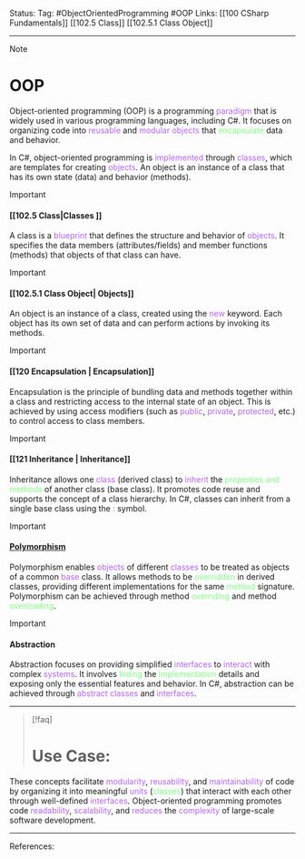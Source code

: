 Status: 
Tag: #ObjectOrientedProgramming #OOP
Links: [[100 CSharp Fundamentals]] [[102.5 Class]] [[102.5.1 Class Object]]

---
> [!note] 
>  # OOP

Object-oriented programming (OOP) is a programming <font style="color:#b562f9">paradigm</font> that is widely used in various programming languages, including C#. It focuses on organizing code into <font style="color:#b562f9">reusable</font> and <font style="color:#b562f9">modular objects</font> that <font style="color:#81fd83">encapsulate</font> data and behavior.

In C#, object-oriented programming is <font style="color:#b562f9">implemented</font> through <font style="color:#b562f9">classes</font>, which are templates for creating <font style="color:#b562f9">objects</font>. An object is an instance of a class that has its own state (data) and behavior (methods).

> [!important] 
> #### [[102.5 Class|Classes ]]

A class is a <font style="color:#b562f9">blueprint</font> that defines the structure and behavior of <font style="color:#b562f9">objects</font>. It specifies the data members (attributes/fields) and member functions (methods) that objects of that class can have.

> [!important] 
> #### [[102.5.1 Class Object| Objects]] 

An object is an instance of a class, created using the <font style="color:#b562f9">new</font> keyword. Each object has its own set of data and can perform actions by invoking its methods.

> [!important] 
> #### [[120 Encapsulation | Encapsulation]]

 Encapsulation is the principle of bundling data and methods together within a class and restricting access to the internal state of an object. This is achieved by using access modifiers (such as <font style="color:#b562f9">public</font>, <font style="color:#b562f9">private</font>, <font style="color:#b562f9">protected</font>, etc.) to control access to class members.

> [!important] 
> #### [[121 Inheritance | Inheritance]]

 Inheritance allows one <font style="color:#b562f9">class</font> (derived class) to <font style="color:#b562f9">inherit</font> the <font style="color:#81fd83">properties</font> <font style="color:#81fd83">and methods</font> of another class (base class). It promotes code reuse and supports the concept of a class hierarchy. In C#, classes can inherit from a single base class using the <font style="color:#b562f9">:</font> symbol.

> [!important] 
> #### [Polymorphism](obsidian://open?vault=Software%20Engineering&file=100%20CSharp%20Fundamentals%2F118%20-%20OOP%2F122%20Polymorphism%2F122%20Polymorphism)

Polymorphism enables <font style="color:#b562f9">objects</font> of different <font style="color:#b562f9">classes</font> to be treated as objects of a common <font style="color:#b562f9">base</font> class. It allows methods to be <font style="color:#81fd83">overridden</font> in derived classes, providing different implementations for the same <font style="color:#81fd83">method</font> signature. Polymorphism can be achieved through method <font style="color:#81fd83">overriding</font> and method <font style="color:#81fd83">overloading</font>.

> [!important] 
> #### Abstraction
> 

Abstraction focuses on providing simplified <font style="color:#b562f9">interfaces</font> to <font style="color:#b562f9">interact</font> with complex <font style="color:#b562f9">systems</font>. It involves <font style="color:#81fd83">hiding</font> the <font style="color:#81fd83">implementation</font> details and exposing only the essential features and behavior. In C#, abstraction can be achieved through <font style="color:#b562f9">abstract classes</font> and <font style="color:#b562f9">interfaces</font>.

--- 

> [!faq] 
>  # Use Case:

These concepts facilitate <font style="color:#b562f9">modularity</font>, <font style="color:#b562f9">reusability</font>, and <font style="color:#b562f9">maintainability</font> of code by organizing it into meaningful <font style="color:#b562f9">units</font> (<font style="color:#81fd83">classes</font>) that interact with each other through well-defined <font style="color:#b562f9">interfaces</font>. Object-oriented programming promotes code <font style="color:#b562f9">readability</font>, <font style="color:#b562f9">scalability</font>, and <font style="color:#b562f9">reduces</font> the <font style="color:#b562f9">complexity</font> of large-scale software development.

---
References: